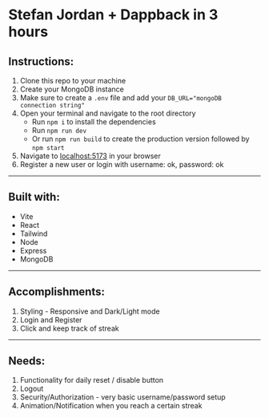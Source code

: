 # Stefan Jordan + Dappback in 3 hours

## Instructions: 
1. Clone this repo to your machine
2. Create your MongoDB instance
3. Make sure to create a `.env` file and add your `DB_URL="mongoDB connection string"`
4. Open your terminal and navigate to the root directory
    - Run `npm i` to install the dependencies
    - Run `npm run dev`
    - Or run `npm run build` to create the production version followed by `npm start`
5. Navigate to [localhost:5173](http://localhost:5173) in your browser
6. Register a new user or login with username: ok, password: ok
---
## Built with:
- Vite
- React
- Tailwind
- Node
- Express
- MongoDB
---
## Accomplishments:
1. Styling - Responsive and Dark/Light mode
2. Login and Register
3. Click and keep track of streak
---
## Needs:
1. Functionality for daily reset / disable button
2. Logout
3. Security/Authorization - very basic username/password setup
4. Animation/Notification when you reach a certain streak
